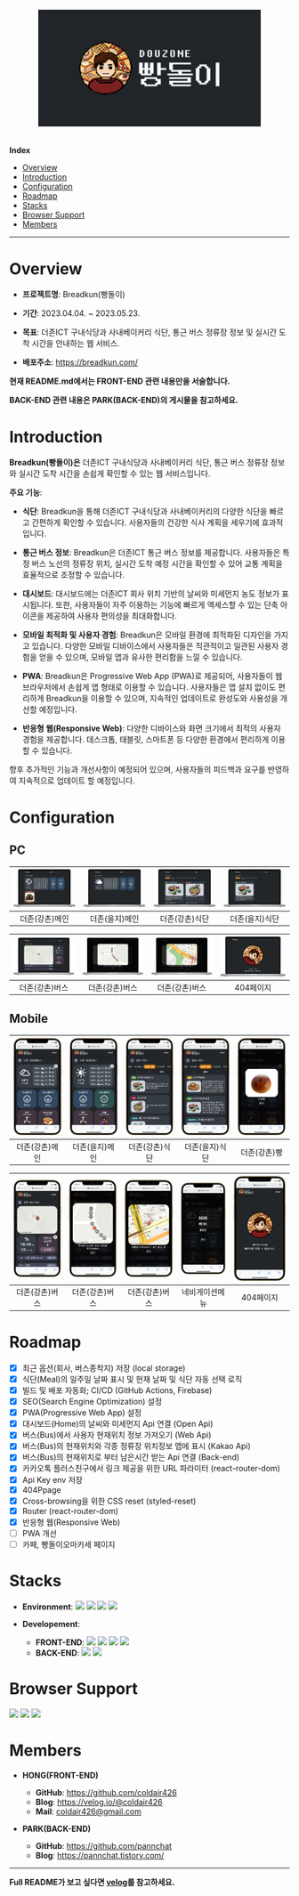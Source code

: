 <br/>
<div align = "center"><img src="./public/logo/og-image.png" alt="breadkun logo" width="400px"></div>
<br/>
<!-- Index -->

**Index**

<ul>
    <li><a href="#overview">Overview</a></li>
    <li><a href="#introduction">Introduction</a></li>
    <li><a href="#configuration">Configuration</a></li>
    <li><a href="#roadmap">Roadmap</a></li>
    <li><a href="#stacks">Stacks</a></li>
   <li><a href="#browser-support">Browser Support</a></li>
   <li><a href="#members">Members</a></li>
</ul>

---

# Overview

- **프로젝트명**: Breadkun(빵돌이)

- **기간**: 2023.04.04. ~ 2023.05.23.

- **목표**: 더존ICT 구내식당과 사내베이커리 식단, 통근 버스 정류장 정보 및 실시간 도착 시간을 안내하는 웹 서비스.

- **배포주소**: https://breadkun.com/

**현재 README.md에서는 FRONT-END 관련 내용만을 서술합니다.**

**BACK-END 관련 내용은 PARK(BACK-END)의 게시물을 참고하세요.**

# Introduction

**Breadkun(빵돌이)은** 더존ICT 구내식당과 사내베이커리 식단, 통근 버스 정류장 정보와 실시간 도착 시간을 손쉽게 확인할 수 있는 웹 서비스입니다.

**주요 기능**:

- **식단**: Breadkun을 통해 더존ICT 구내식당과 사내베이커리의 다양한 식단을 빠르고 간편하게 확인할 수 있습니다. 사용자들의 건강한 식사 계획을 세우기에 효과적입니다.

- **통근 버스 정보**: Breadkun은 더존ICT 통근 버스 정보를 제공합니다. 사용자들은 특정 버스 노선의 정류장 위치, 실시간 도착 예정 시간을 확인할 수 있어 교통 계획을 효율적으로 조정할 수 있습니다.

- **대시보드**: 대시보드에는 더존ICT 회사 위치 기반의 날씨와 미세먼지 농도 정보가 표시됩니다. 또한, 사용자들이 자주 이용하는 기능에 빠르게 액세스할 수 있는 단축 아이콘을 제공하여 사용자 편의성을 최대화합니다.

- **모바일 최적화 및 사용자 경험**: Breadkun은 모바일 환경에 최적화된 디자인을 가지고 있습니다. 다양한 모바일 디바이스에서 사용자들은 직관적이고 일관된 사용자 경험을 얻을 수 있으며, 모바일 앱과 유사한 편리함을 느낄 수 있습니다.

- **PWA**: Breadkun은 Progressive Web App (PWA)로 제공되어, 사용자들이 웹 브라우저에서 손쉽게 앱 형태로 이용할 수 있습니다. 사용자들은 앱 설치 없이도 편리하게 Breadkun을 이용할 수 있으며, 지속적인 업데이트로 완성도와 사용성을 개선할 예정입니다.

- **반응형 웹(Responsive Web)**: 다양한 디바이스와 화면 크기에서 최적의 사용자 경험을 제공합니다. 데스크톱, 태블릿, 스마트폰 등 다양한 환경에서 편리하게 이용할 수 있습니다.

향후 추가적인 기능과 개선사항이 예정되어 있으며, 사용자들의 피드백과 요구를 반영하여 지속적으로 업데이트 할 예정입니다.

# Configuration

## PC

| <img src="./readmeImgs/pc_k_main.webp" alt="더존(강촌)메인"> | <img src="./readmeImgs/pc_u_main.webp" alt="더존(을지)메인"> | <img src="./readmeImgs/pc_k_meal.webp" alt="더존(강촌)식단"> | <img src="./readmeImgs/pc_u_meal.webp" alt="더존(을지)식단"> |
| :----------------------------------------------------------: | :----------------------------------------------------------: | :----------------------------------------------------------: | :----------------------------------------------------------: |
|                        더존(강촌)메인                        |                        더존(을지)메인                        |                        더존(강촌)식단                        |                        더존(을지)식단                        |

| <img src="./readmeImgs/pc_k_bus.webp" alt="더존(강촌)버스"> | <img src="./readmeImgs/pc_k_bus-detail.webp" alt="더존(강촌)버스"> | <img src="./readmeImgs/pc_k_bus-detail2.webp" alt="더존(강촌)버스"> | <img src="./readmeImgs/pc_404page.webp" alt="404페이지"> |
| :---------------------------------------------------------: | :----------------------------------------------------------------: | :-----------------------------------------------------------------: | :------------------------------------------------------: |
|                       더존(강촌)버스                        |                           더존(강촌)버스                           |                           더존(강촌)버스                            |                        404페이지                         |

## Mobile

| <img src="./readmeImgs/k_main.webp" alt="더존(강촌)메인"> | <img src="./readmeImgs/u_main.webp" alt="더존(을지)메인"> | <img src="./readmeImgs/k_meal.webp" alt="더존(강촌)식단"> | <img src="./readmeImgs/u_meal.webp" alt="더존(을지)식단"> | <img src="./readmeImgs/k_bread.webp" alt="더존(강촌)빵"> |
| :-------------------------------------------------------: | :-------------------------------------------------------: | :-------------------------------------------------------: | :-------------------------------------------------------: | :------------------------------------------------------: |
|                      더존(강촌)메인                       |                      더존(을지)메인                       |                      더존(강촌)식단                       |                      더존(을지)식단                       |                       더존(강촌)빵                       |

| <img src="./readmeImgs/k_bus.webp" alt="더존(강촌)버스"> | <img src="./readmeImgs/k_bus-detail.webp" alt="더존(강촌)버스"> | <img src="./readmeImgs/k_bus-detail2.webp" alt="더존(강촌)버스"> | <img src="./readmeImgs/nav-menu.webp" alt="네비게이션메뉴"> | <img src="./readmeImgs/404page.webp" alt="404page"> |
| :------------------------------------------------------: | :-------------------------------------------------------------: | :--------------------------------------------------------------: | :---------------------------------------------------------: | :-------------------------------------------------: |
|                      더존(강촌)버스                      |                         더존(강촌)버스                          |                          더존(강촌)버스                          |                       네비게이션메뉴                        |                      404페이지                      |

# Roadmap

- [x] 최근 옵션(회사, 버스종착지) 저장 (local storage)
- [x] 식단(Meal)의 일주일 날짜 표시 및 현재 날짜 및 식단 자동 선택 로직
- [x] 빌드 및 배포 자동화; CI/CD (GitHub Actions, Firebase)
- [x] SEO(Search Engine Optimization) 설정
- [x] PWA(Progressive Web App) 설정
- [x] 대시보드(Home)의 날씨와 미세먼지 Api 연결 (Open Api)
- [x] 버스(Bus)에서 사용자 현재위치 정보 가져오기 (Web Api)
- [x] 버스(Bus)의 현재위치와 각종 정류장 위치정보 맵에 표시 (Kakao Api)
- [x] 버스(Bus)의 현재위치로 부터 남은시간 받는 Api 연결 (Back-end)
- [x] 카카오톡 플러스친구에서 링크 제공을 위한 URL 파라미터 (react-router-dom)
- [x] Api Key env 저장
- [x] 404Ppage
- [x] Cross-browsing을 위한 CSS reset (styled-reset)
- [x] Router (react-router-dom)
- [x] 반응형 웹(Responsive Web)
- [ ] PWA 개선
- [ ] 카페, 빵돌이오마카세 페이지

# Stacks

- **Environment**: <img src = "https://img.shields.io/badge/VSCode-007ACC?logo=visual studio code" > <img src = "https://img.shields.io/badge/Git-F05032?logo=git&logoColor=white" > <img src = "https://img.shields.io/badge/GitHub-181717?logo=github" > <img src = "https://img.shields.io/badge/Firebase-FFCA28?logo=Firebase&logoColor=white" >

- **Developement**:
    - **FRONT-END**: <img src = "https://img.shields.io/badge/React-61DAFB?logo=react&logoColor=white" > <img src = "https://img.shields.io/badge/TypeScript-3178C6?logo=TypeScript&logoColor=white" > <img src = "https://img.shields.io/badge/SASS-CC6699?logo=SASS&logoColor=white" > <img src = "https://img.shields.io/badge/CSSModules-000000?logo=cssmodules&logoColor=white" >
    - **BACK-END**: <img src = "https://img.shields.io/badge/Python-3776AB?logo=python&logoColor=white" > <img src = "https://img.shields.io/badge/Django-092E20?logo=django&logoColor=white" >

# Browser Support

<img src = "https://img.shields.io/badge/AppleSafari-000000?logo=safari&logoColor=white" > <img src = "https://img.shields.io/badge/GoogleChrome-4285F4?logo=googlechrome&logoColor=white" > <img src = "https://img.shields.io/badge/MicrosoftEdge-0078D7?logo=microsoftedge&logoColor=white" >

# Members

- **HONG(FRONT-END)**

    - **GitHub**: https://github.com/coldair426
    - **Blog**: https://velog.io/@coldair426
    - **Mail**: coldair426@gmail.com

- **PARK(BACK-END)**
    - **GitHub**: https://github.com/pannchat
    - **Blog**: https://pannchat.tistory.com/

---

**Full README가 보고 싶다면 [velog](https://velog.io/@coldair426/series/breadkun)를 참고하세요.**
